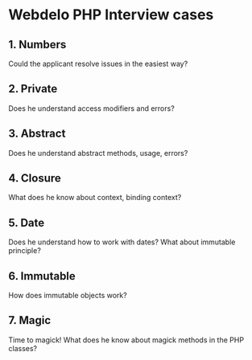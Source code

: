 # Webdelo PHP Interview cases

## 1. Numbers
Could the applicant resolve issues in the easiest way?

## 2. Private
Does he understand access modifiers and errors?

## 3. Abstract
Does he understand abstract methods, usage, errors?

## 4. Closure
What does he know about context, binding context?

## 5. Date
Does he understand how to work with dates? What about immutable principle?

## 6. Immutable
How does immutable objects work?

## 7. Magic
Time to magick! What does he know about magick methods in the PHP classes?